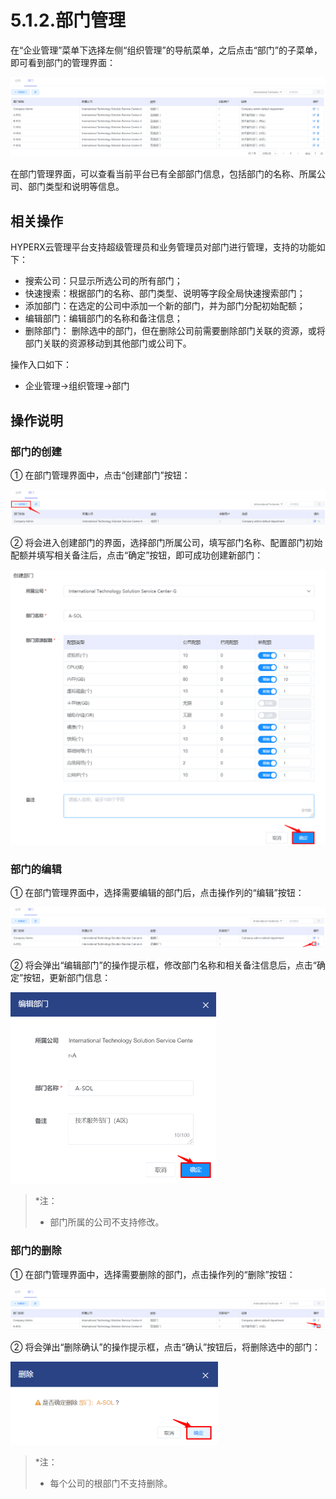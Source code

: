 # 5.1.2.部门管理

在“企业管理”菜单下选择左侧“组织管理”的导航菜单，之后点击“部门”的子菜单，即可看到部门的管理界面：

<img src="department_management.assets/1597199452905.png" alt="1597199452905" style="zoom:200%;" />

在部门管理界面，可以查看当前平台已有全部部门信息，包括部门的名称、所属公司、部门类型和说明等信息。

## 相关操作

HYPERX云管理平台支持超级管理员和业务管理员对部门进行管理，支持的功能如下：

- 搜索公司：只显示所选公司的所有部门；
- 快速搜索：根据部门的名称、部门类型、说明等字段全局快速搜索部门；
- 添加部门：在选定的公司中添加一个新的部门，并为部门分配初始配额；
- 编辑部门：编辑部门的名称和备注信息；
- 删除部门： 删除选中的部门，但在删除公司前需要删除部门关联的资源，或将部门关联的资源移动到其他部门或公司下。


操作入口如下：

- 企业管理→组织管理→部门


## 操作说明

### 部门的创建

① 在部门管理界面中，点击“创建部门”按钮：

<img src="department_management.assets/1597198100046.png" alt="1597198100046" style="zoom:200%;" />

② 将会进入创建部门的界面，选择部门所属公司，填写部门名称、配置部门初始配额并填写相关备注后，点击“确定”按钮，即可成功创建新部门：

![1597221568105](department_management.assets/1597221568105.png)

### 部门的编辑

① 在部门管理界面中，选择需要编辑的部门后，点击操作列的“编辑”按钮：

![1597198453403](department_management.assets/1597198453403.png)

② 将会弹出“编辑部门”的操作提示框，修改部门名称和相关备注信息后，点击“确定”按钮，更新部门信息：

<img src="department_management.assets/1597219778616.png" alt="1597219778616" style="zoom:50%;" />

> *注：
>
> - 部门所属的公司不支持修改。
>

### 部门的删除

① 在部门管理界面中，选择需要删除的部门，点击操作列的“删除”按钮：

<img src="department_management.assets/1597198782822.png" alt="1597198782822" style="zoom:200%;" />

② 将会弹出“删除确认”的操作提示框，点击“确认”按钮后，将删除选中的部门：

<img src="department_management.assets/1597198837358.png" alt="1597198837358" style="zoom:50%;" />

> *注：
>
> - 每个公司的根部门不支持删除。
